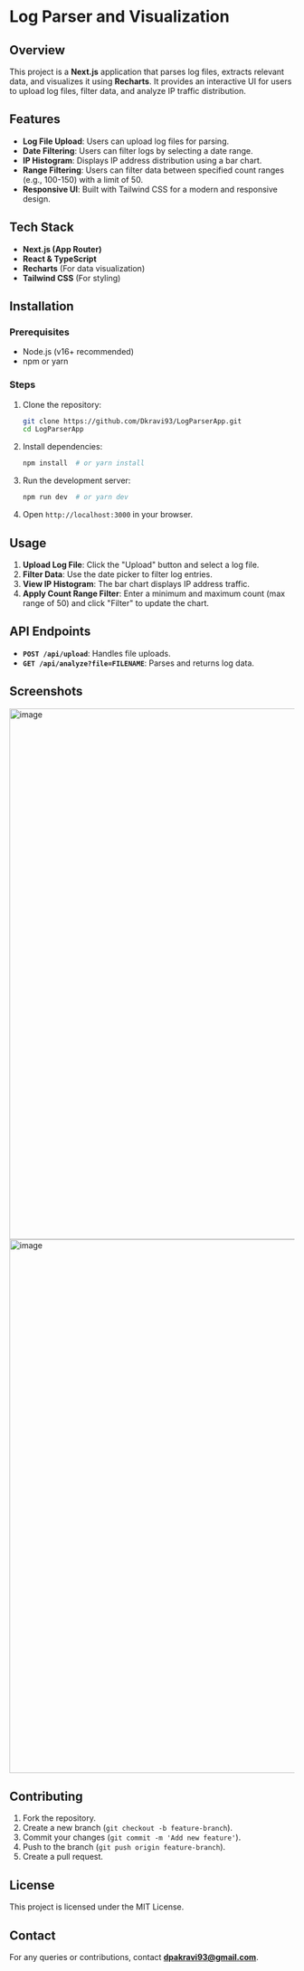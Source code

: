 # Log Parser and Visualization

## Overview
This project is a **Next.js** application that parses log files, extracts relevant data, and visualizes it using **Recharts**. It provides an interactive UI for users to upload log files, filter data, and analyze IP traffic distribution.

## Features
- **Log File Upload**: Users can upload log files for parsing.
- **Date Filtering**: Users can filter logs by selecting a date range.
- **IP Histogram**: Displays IP address distribution using a bar chart.
- **Range Filtering**: Users can filter data between specified count ranges (e.g., 100-150) with a limit of 50.
- **Responsive UI**: Built with Tailwind CSS for a modern and responsive design.

## Tech Stack
- **Next.js (App Router)**
- **React & TypeScript**
- **Recharts** (For data visualization)
- **Tailwind CSS** (For styling)

## Installation
### Prerequisites
- Node.js (v16+ recommended)
- npm or yarn

### Steps
1. Clone the repository:
   ```sh
   git clone https://github.com/Dkravi93/LogParserApp.git
   cd LogParserApp
   ```
2. Install dependencies:
   ```sh
   npm install  # or yarn install
   ```
3. Run the development server:
   ```sh
   npm run dev  # or yarn dev
   ```
4. Open `http://localhost:3000` in your browser.

## Usage
1. **Upload Log File**: Click the "Upload" button and select a log file.
2. **Filter Data**: Use the date picker to filter log entries.
3. **View IP Histogram**: The bar chart displays IP address traffic.
4. **Apply Count Range Filter**: Enter a minimum and maximum count (max range of 50) and click "Filter" to update the chart.

## API Endpoints
- **`POST /api/upload`**: Handles file uploads.
- **`GET /api/analyze?file=FILENAME`**: Parses and returns log data.

## Screenshots
<img width="939" alt="image" src="https://github.com/user-attachments/assets/ebdf00ad-31b6-4cfc-ac59-48797fde3dc1" />
<img width="944" alt="image" src="https://github.com/user-attachments/assets/2b900bb2-ddd1-42cf-b77b-1c293032580b" />



## Contributing
1. Fork the repository.
2. Create a new branch (`git checkout -b feature-branch`).
3. Commit your changes (`git commit -m 'Add new feature'`).
4. Push to the branch (`git push origin feature-branch`).
5. Create a pull request.

## License
This project is licensed under the MIT License.

## Contact
For any queries or contributions, contact **dpakravi93@gmail.com**.

